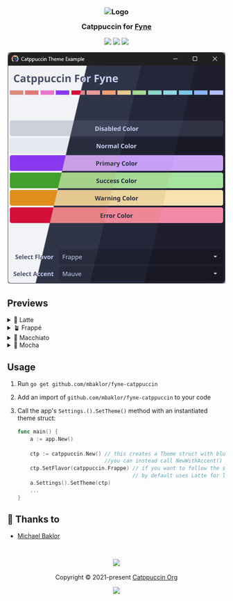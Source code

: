 <h3 align="center">
	<img src="https://raw.githubusercontent.com/catppuccin/catppuccin/main/assets/logos/exports/1544x1544_circle.png" width="100" alt="Logo"/><br/>
	<img src="https://raw.githubusercontent.com/catppuccin/catppuccin/main/assets/misc/transparent.png" height="30" width="0px"/>
	Catppuccin for <a href="https://fyne.io/">Fyne</a>
	<img src="https://raw.githubusercontent.com/catppuccin/catppuccin/main/assets/misc/transparent.png" height="30" width="0px"/>
</h3>

<p align="center">
	<a href="https://github.com/catppuccin/fyne/stargazers"><img src="https://img.shields.io/github/stars/catppuccin/fyne?colorA=363a4f&colorB=b7bdf8&style=for-the-badge"></a>
	<a href="https://github.com/catppuccin/fyne/issues"><img src="https://img.shields.io/github/issues/catppuccin/fyne?colorA=363a4f&colorB=f5a97f&style=for-the-badge"></a>
	<a href="https://github.com/catppuccin/fyne/contributors"><img src="https://img.shields.io/github/contributors/catppuccin/fyne?colorA=363a4f&colorB=a6da95&style=for-the-badge"></a>
</p>

<p align="center">
	<img src="assets/preview.webp"/>
</p>

## Previews

<details>
<summary>🌻 Latte</summary>
<img src="assets/latte.webp"/>
</details>
<details>
<summary>🪴 Frappé</summary>
<img src="assets/frappe.webp"/>
</details>
<details>
<summary>🌺 Macchiato</summary>
<img src="assets/macchiato.webp"/>
</details>
<details>
<summary>🌿 Mocha</summary>
<img src="assets/mocha.webp"/>
</details>

## Usage

1. Run `go get github.com/mbaklor/fyne-catppuccin`
2. Add an import of `github.com/mbaklor/fyne-catppuccin` to your code
3. Call the app's `Settings.().SetTheme()` method with an instantiated theme struct:

   ```go
   func main() {
       a := app.New()

       ctp := catppuccin.New() // this creates a Theme struct with blue as the accent color.
                               //you can instead call NewWithAccent() for a different accent color
       ctp.SetFlavor(catppuccin.Frappe) // if you want to follow the system theme don't set flavor manually.
                                        // by default uses Latte for light and Mocha for dark
       a.Settings().SetTheme(ctp)
       ...
   }
   ```

## 💝 Thanks to

- [Michael Baklor](https://github.com/mbaklor)

&nbsp;

<p align="center">
	<img src="https://raw.githubusercontent.com/catppuccin/catppuccin/main/assets/footers/gray0_ctp_on_line.svg?sanitize=true" />
</p>

<p align="center">
	Copyright &copy; 2021-present <a href="https://github.com/catppuccin" target="_blank">Catppuccin Org</a>
</p>

<p align="center">
	<a href="https://github.com/catppuccin/catppuccin/blob/main/LICENSE"><img src="https://img.shields.io/static/v1.svg?style=for-the-badge&label=License&message=MIT&logoColor=d9e0ee&colorA=363a4f&colorB=b7bdf8"/></a>
</p>
